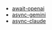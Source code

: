 - [await-openai](./await-openai/)
- [async-gemini](./async-gemini/)
- [async-claude](./async-claude/)